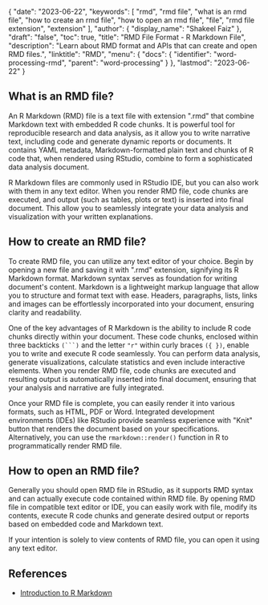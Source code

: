 {
  "date": "2023-06-22",
  "keywords": [
    "rmd",
    "rmd file",
    "what is an rmd file",
    "how to create an rmd file",
    "how to open an rmd file",
    "file",
    "rmd file extension",
    "extension"
  ],
  "author": {
    "display_name": "Shakeel Faiz"
  },
  "draft": "false",
  "toc": true,
  "title": "RMD File Format - R Markdown File",
  "description": "Learn about RMD format and APIs that can create and open RMD files.",
  "linktitle": "RMD",
  "menu": {
    "docs": {
      "identifier": "word-processing-rmd",
      "parent": "word-processing"
    }
  },
  "lastmod": "2023-06-22"
}

## What is an RMD file?

An R Markdown (RMD) file is a text file with extension ".rmd" that combine Markdown text with embedded R code chunks. It is powerful tool for reproducible research and data analysis, as it allow you to write narrative text, including code and generate dynamic reports or documents. It contains YAML metadata, Markdown-formatted plain text and chunks of R code that, when rendered using RStudio, combine to form a sophisticated data analysis document.

R Markdown files are commonly used in RStudio IDE, but you can also work with them in any text editor. When you render RMD file, code chunks are executed, and output (such as tables, plots or text) is inserted into final document. This allow you to seamlessly integrate your data analysis and visualization with your written explanations.

## How to create an RMD file?

To create RMD file, you can utilize any text editor of your choice. Begin by opening a new file and saving it with ".rmd" extension, signifying its R Markdown format. Markdown syntax serves as foundation for writing document's content. Markdown is a lightweight markup language that allow you to structure and format text with ease. Headers, paragraphs, lists, links and images can be effortlessly incorporated into your document, ensuring clarity and readability.

One of the key advantages of R Markdown is the ability to include R code chunks directly within your document. These code chunks, enclosed within three backticks `(```)` and the letter `"r"` within curly braces `({ })`, enable you to write and execute R code seamlessly. You can perform data analysis, generate visualizations, calculate statistics and even include interactive elements. When you render RMD file, code chunks are executed and resulting output is automatically inserted into final document, ensuring that your analysis and narrative are fully integrated.

Once your RMD file is complete, you can easily render it into various formats, such as HTML, PDF or Word. Integrated development environments (IDEs) like RStudio provide seamless experience with "Knit" button that renders the document based on your specifications. Alternatively, you can use the `rmarkdown::render()` function in R to programmatically render RMD file.

## How to open an RMD file?

Generally you should open RMD file in RStudio, as it supports RMD syntax and can actually execute code contained within RMD file. By opening RMD file in compatible text editor or IDE, you can easily work with file, modify its contents, execute R code chunks and generate desired output or reports based on embedded code and Markdown text.

If your intention is solely to view contents of RMD file, you can open it using any text editor.

## References
* [Introduction to R Markdown](https://rmarkdown.rstudio.com/articles_intro.html)
